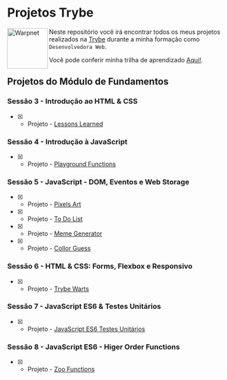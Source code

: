 # Projetos Trybe

[<img align="left" height="94px" width="94px" alt="Warpnet" src="https://blog.betrybe.com/wp-content/uploads/2021/11/51808343.png"/>](https://www.betrybe.com/)


Neste repositório você irá encontrar todos os meus projetos realizados na [Trybe](https://www.betrybe.com/) durante a minha formação como `Desenvolvedora Web`. 


Você pode conferir minha trilha de aprendizado [Aqui!](https://github.com/gustavowillig/trybe-exercicios).

## Projetos do Módulo de Fundamentos

### Sessão 3 - Introdução ao HTML & CSS

- [x] - Projeto - [Lessons Learned]()

### Sessão 4 - Introdução à JavaScript 

- [x] - Projeto - [Playground Functions]()

### Sessão 5 - JavaScript - DOM, Eventos e Web Storage

- [x] - Projeto - [Pixels Art]()
- [x] - Projeto - [To Do List]()
- [x] - Projeto - [Meme Generator]()
- [x] - Projeto - [Collor Guess]()

### Sessão 6 - HTML & CSS: Forms, Flexbox e Responsivo

- [x] - Projeto - [Trybe Warts]() 


### Sessão 7 - JavaScript ES6 & Testes Unitários

- [x] - Projeto - [JavaScript ES6 Testes Unitários]() 

### Sessão 8 - JavaScript ES6 - Higer Order Functions

- [x] - Projeto - [Zoo Functions]()
